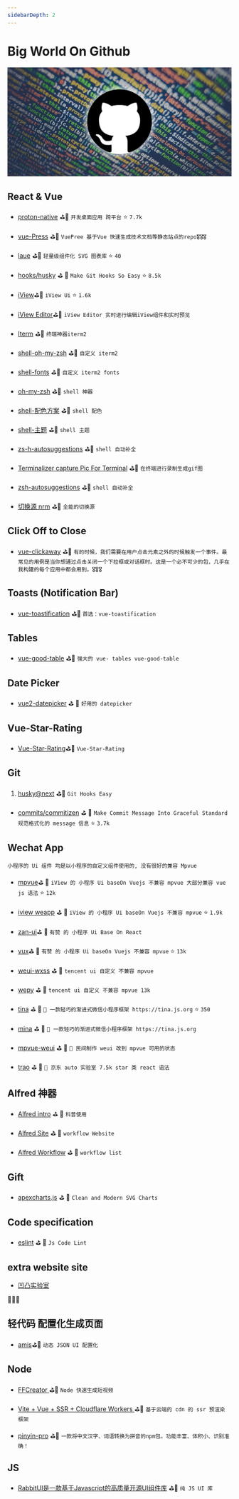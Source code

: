 ```yaml
---
sidebarDepth: 2
---
```


#  Big World On Github

![Alt text](../assets/github/1.jpeg)

<!-- 🎟🤹‍🤹‍🎭🎬🎼🥁🎸🚗🚌
🚀⛵️🚤🛥🛳⛴⛽️🚦🚥🚧
🗽🗼🏰🎠📯📄🗞🔈📣🌾
⛱🏖🏝🏜🌋🏂🏋️‍🤸🏻‍🤸🏼‍⛹️‍
🤺🏄‍🗝🛍🎁🎊🎉🎀🛍📦
⛺️🗻🗻🏔⛰🏤🏥🌆🌁☎️
⏰🛢⚒⛏💎💰💡⌛️💣🔪
🏄‍🏊‍🏊‍🚣‍🏆🚴‍🥇🥈🥉🏅
🎖🎗🏵🎫🌊🍎🍋🍓🍇🍉
🍅🍆🥝🌽🍖🍗🌡🛁🛀🏿🔑
🐴🐌🐝🐋🐬🐅🐆🐳🐪🐘
🐏🕊🐇🐓🦌🐎🐿🐉🐲🌸
🌼🌻🌞🌝🍄✈️🍱🍛🎋🌱
🍥🍦🍭🎂🍭🍿🍩🍪🌰🥜
🍺🍻☕️🍶🍷🥂🥃🍹🍾🏈
🔕🔔🔊🗯💭🇨🇳🎍⭐️✨🌈
🌚☄️💥🔥☀️🌤⛅️🌥☁️🌦
⛈🌩🌨❄️⛲️🏀🥊⛳️🥋🚁
🌧💉⛹️‍🚏🎏🎥⚙️ -->


## React & Vue

- [proton-native](https://proton-native.js.org/#/) ⛳️🥊 `开发桌面应用 跨平台` ⭐️ `7.7k`

- [vue-Press](https://vuepress.vuejs.org/zh/) ⛳️🥊 `VuePree 基于Vue 快速生成技术文档等静态站点的repo🎖🎖🎖`

- [laue](https://laue.js.org/examples) ⛳️🥊 `轻量级组件化 SVG 图表库` ⭐️ `40`

- [hooks/husky](https://github.com/typicode/husky) ⛳ ️🥊 `Make Git Hooks So Easy` ⭐️ `8.5k`

- [iView](https://www.iviewui.com/)⛳️🥊 `iView Ui` ⭐️ `1.6k`

- [iView Editor](http://editor.iviewui.com/)⛳️🥊 `iView Editor 实时进行编辑iView组件和实时预览`

- [Iterm](https://www.iterm2.com/) ⛳️🥊 `终端神器iterm2`

- [shell-oh-my-zsh](https://zhuanlan.zhihu.com/p/37195261) ⛳️🥊 `自定义 iterm2`

- [shell-fonts](https://github.com/powerline/fonts) ⛳️🥊 `自定义 iterm2 fonts`

- [oh-my-zsh](https://github.com/robbyrussell/oh-my-zsh) ⛳️🥊 `shell 神器`

- [shell-配色方案](https://github.com/altercation/solarized) ⛳️🥊 `shell 配色`

- [shell-主题](https://github.com/fcamblor/oh-my-zsh-agnoster-fcamblor.git) ⛳️🥊 `shell 主题`

- [zs-h-autosuggestions](https://github.com/zsh-users/zsh-autosuggestions) ⛳️🥊 `shell 自动补全`

- [Terminalizer capture Pic For Terminal](https://github.com/faressoft/terminalizer) ⛳️🥊 `在终端进行录制生成gif图`

- [zsh-autosuggestions](https://github.com/zsh-users/zsh-autosuggestions) ⛳️🥊 `shell 自动补全`

- [切换源 nrm](https://segmentfault.com/a/1190000000473869) ⛳️🥊 `全能的切换源`


## Click Off to Close

- [vue-clickaway](https://github.com/simplesmiler/vue-clickaway) ⛳️🥊 `有的时候，我们需要在用户点击元素之外的时候触发一个事件。最常见的用例是当你想通过点击关闭一个下拉框或对话框时。这是一个必不可少的包，几乎在我构建的每个应用中都会用到。🎖🎖🎖`

## Toasts (Notification Bar)

- [vue-toastification](https://github.com/Maronato/vue-toastification) ⛳️🥊 `首选：vue-toastification`
##  Tables

- [vue-good-table](https://github.com/xaksis/vue-good-table) ⛳️🥊 `强大的 vue- tables vue-good-table`

##  Date Picker
- [vue2-datepicker](]https://github.com/mengxiong10/vue2-datepicker) ⛳ ️🥊 `好用的 datepicker`
##  Vue-Star-Rating
- [Vue-Star-Rating](https://github.com/craigh411/vue-star-rating)⛳️🥊 `Vue-Star-Rating`

##  Git

1.  [husky@next](https://github.com/typicode/husky) ⛳️🥊 `Git Hooks Easy`

- [commits/commitizen](https://github.com/commitizen/cz-cli) ⛳ ️🥊 `Make Commit Message Into Graceful Standard 规范格式化的 message 信息` ⭐️ `3.7k`

## Wechat App

`小程序的 Ui 组件 均是以小程序的自定义组件使用的, 没有很好的兼容 Mpvue`

- [mpvue](http://mpvue.com/)⛳ ️🥊 `iView 的 小程序 Ui baseOn Vuejs 不兼容 mpvue 大部分兼容 vue js 语法` ⭐️ `12k`

- [iview weapp](https://weapp.iviewui.com/docs/guide/start) ⛳ ️🥊 `iView 的 小程序 Ui baseOn Vuejs 不兼容 mpvue` ⭐️ `1.9k`

- [zan-ui](https://youzan.github.io/zanui-weapp/#/zanui/base/icon)⛳ ️🥊 `有赞 的 小程序 Ui Base On React`

- [vux](https://vux.li/)⛳ ️🥊 `有赞 的 小程序 Ui baseOn Vuejs 不兼容 mpvue` ⭐️ `13k`

- [weui-wxss](https://github.com/Tencent/weui-wxss/) ⛳ ️🥊 `tencent ui 自定义 不兼容 mpvue`

- [wepy](tencent.github.io/wepy) ⛳ ️🥊 `tencent ui 自定义 不兼容 mpvue 13k`

- [tina](https://github.com/tinajs/tina) ⛳ ️🥊 `💃 一款轻巧的渐进式微信小程序框架 https://tina.js.org` ⭐️ `350`

- [mina](https://developers.weixin.qq.com/miniprogram/dev/framework/MINA.html) ⛳ ️🥊 `💃 一款轻巧的渐进式微信小程序框架 https://tina.js.org`

- [mpvue-weui](http://kuangpf.com/mpvue-weui/#/README) ⛳ ️🥊 `💃 民间制作 weui 改到 mpvue 可用的状态`

- [trao](https://taro.aotu.io/) ⛳ ️🥊 `💃 京东 auto 实验室 7.5k star 类 react 语法`

##  Alfred 神器

- [Alfred intro](http://louiszhai.github.io/2018/05/31/alfred/) ⛳ ️🥊 `科普使用`

- [Alfred Site](https://www.alfredapp.com/) ⛳ ️🥊 `workflow Website`

- [Alfred Workflow](http://alfredworkflow.com/) ⛳ ️🥊 `workflow list`

## Gift

- [apexcharts.js](https://apexcharts.com/) ⛳ ️🥊 `Clean and Modern SVG Charts`

<!-- ## 彩蛋 见README 文件 -->

<!-- zsh plugin 生效 源文件 已注释 -->

<!--
```sh
# zsh plugin 需要生效 需要以下

# ~/.zshrc
plugins=(
  git,
  zsh-autosuggestions,
  zsh-syntax-highlighting
)

# ~/.zshrc
# 加载shell_alias别名文件
test -f ~/.shell_alias && source ~/.shell_alias

# 开启 zsh-autosuggestions, zsh-syntax-highlighting
source ~/.oh-my-zsh/custom/plugins/zsh-syntax-highlighting/zsh-syntax-highlighting.zsh

source ~/.oh-my-zsh/custom/plugins/zsh-autosuggestions/zsh-autosuggestions.zsh
``` -->

## Code specification

- [eslint](https://eslint.org/docs/user-guide/getting-started) ⛳ ️🥊 `Js Code Lint`

##  extra website site

- [凹凸实验室](https://aotu.io/)

🚀🚀🚀




## 轻代码 配置化生成页面

- [amis](https://github.com/Vue-Store/amis)⛳️🥊 `动态 JSON UI 配置化`


## Node

- [FFCreator ](https://github.com/tnfe/FFCreator/blob/master/README.zh-CN.md)⛳️🥊 `Node 快速生成短视频`

- [Vite + Vue + SSR + Cloudflare Workers ](https://github.com/frandiox/vitedge)⛳️🥊 `基于云端的 cdn 的 ssr 预渲染 框架`


- [pinyin-pro](https://github.com/zh-lx/pinyin-pro?utm_source=gold_browser_extension) ⛳️🥊 `一款将中文汉字、词语转换为拼音的npm包。功能丰富、体积小、识别准确！ `


## JS

- [RabbitUI是一款基于Javascript的高质量开源UI组件库](https://github.com/niu-grandpa/RabbitUI) ⛳️🥊 `纯 JS UI 库`
